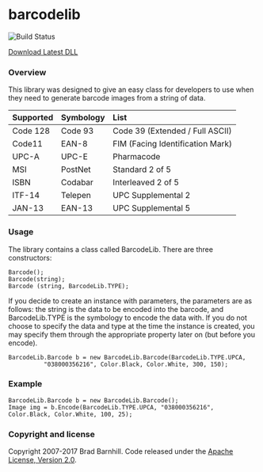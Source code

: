 barcodelib
==========
![Build Status](https://www.travis-ci.org/barnhill/barcodelib.svg?branch=master)

[Download Latest DLL](http://server.bradbarnhill.com:9500/job/Barcode%20Libraryb/ws/BarcodeLib/bin/Debug/BarcodeLib.dll)

### Overview ###
 
This library was designed to give an easy class for developers to use when they need to generate barcode images from a string of data.

|   Supported   |  Symbology    | List  |
| :------------- | :------------- | :-----|
| Code 128      | Code 93       | Code 39 (Extended / Full ASCII) |
| Code11        | EAN-8         | FIM (Facing Identification Mark) |
| UPC-A         | UPC-E         | Pharmacode   |
| MSI           | PostNet       | Standard 2 of 5 |
| ISBN          | Codabar       | Interleaved 2 of 5 |
| ITF-14        | Telepen       | UPC Supplemental 2 |
| JAN-13        | EAN-13        | UPC Supplemental 5 |

### Usage ###

The library contains a class called BarcodeLib. There are three constructors:
```
Barcode();
Barcode(string);
Barcode (string, BarcodeLib.TYPE);
```

If you decide to create an instance with parameters, the parameters are as follows: the string is the data to be encoded into the barcode, and BarcodeLib.TYPE is the symbology to encode the data with. If you do not choose to specify the data and type at the time the instance is created, you may specify them through the appropriate property later on (but before you encode).

```
BarcodeLib.Barcode b = new BarcodeLib.Barcode(BarcodeLib.TYPE.UPCA, 
          "038000356216", Color.Black, Color.White, 300, 150);
```
### Example ###
```
BarcodeLib.Barcode b = new BarcodeLib.Barcode();
Image img = b.Encode(BarcodeLib.TYPE.UPCA, "038000356216", Color.Black, Color.White, 100, 25);
```

### Copyright and license ###

Copyright 2007-2017 Brad Barnhill. Code released under the [Apache License, Version 2.0](https://github.com/bbarnhill/barcodelib/blob/master/LICENSE).
